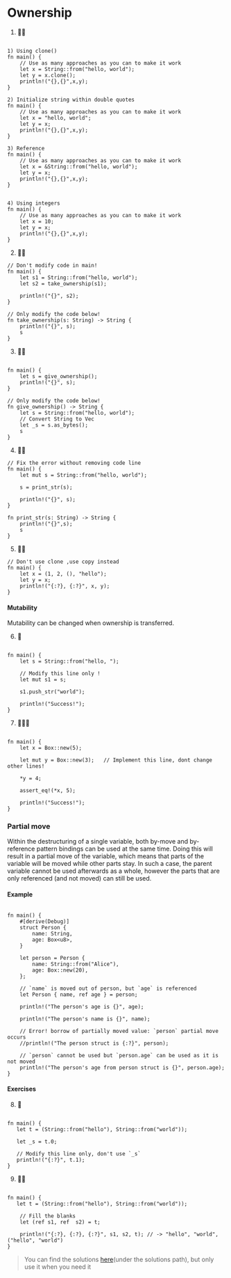 # Ownership

1. 🌟🌟 
```rust,editable

1) Using clone()
fn main() {
    // Use as many approaches as you can to make it work
    let x = String::from("hello, world");
    let y = x.clone();
    println!("{},{}",x,y);
}

2) Initialize string within double quotes
fn main() {
    // Use as many approaches as you can to make it work
    let x = "hello, world";
    let y = x;
    println!("{},{}",x,y);
}

3) Reference
fn main() {
    // Use as many approaches as you can to make it work
    let x = &String::from("hello, world");
    let y = x;
    println!("{},{}",x,y);
}


4) Using integers
fn main() {
    // Use as many approaches as you can to make it work
    let x = 10;
    let y = x;
    println!("{},{}",x,y);
}
```

2. 🌟🌟
```rust,editable
// Don't modify code in main!
fn main() {
    let s1 = String::from("hello, world");
    let s2 = take_ownership(s1);

    println!("{}", s2);
}

// Only modify the code below!
fn take_ownership(s: String) -> String {
    println!("{}", s);
    s
}
```


3. 🌟🌟
```rust,editable

fn main() {
    let s = give_ownership();
    println!("{}", s);
}

// Only modify the code below!
fn give_ownership() -> String {
    let s = String::from("hello, world");
    // Convert String to Vec
    let _s = s.as_bytes();
    s
}
```

4. 🌟🌟
```rust,editable
// Fix the error without removing code line
fn main() {
    let mut s = String::from("hello, world");

    s = print_str(s);

    println!("{}", s);
}

fn print_str(s: String) -> String {
    println!("{}",s);
    s
}
```

5. 🌟🌟 
```rust, editable
// Don't use clone ,use copy instead
fn main() {
    let x = (1, 2, (), "hello");
    let y = x;
    println!("{:?}, {:?}", x, y);
}
```

#### Mutability
Mutability can be changed when ownership is transferred.

6. 🌟
```rust,editable

fn main() {
    let s = String::from("hello, ");
    
    // Modify this line only !
    let mut s1 = s;

    s1.push_str("world");

    println!("Success!");
}
```

7. 🌟🌟🌟
```rust,editable

fn main() {
    let x = Box::new(5);
    
    let mut y = Box::new(3);   // Implement this line, dont change other lines!
    
    *y = 4;
    
    assert_eq!(*x, 5);

    println!("Success!");
}
```

### Partial move
Within the destructuring of a single variable, both by-move and by-reference pattern bindings can be used at the same time. Doing this will result in a partial move of the variable, which means that parts of the variable will be moved while other parts stay. In such a case, the parent variable cannot be used afterwards as a whole, however the parts that are only referenced (and not moved) can still be used.

#### Example
```rust,editable

fn main() {
    #[derive(Debug)]
    struct Person {
        name: String,
        age: Box<u8>,
    }

    let person = Person {
        name: String::from("Alice"),
        age: Box::new(20),
    };

    // `name` is moved out of person, but `age` is referenced
    let Person { name, ref age } = person;

    println!("The person's age is {}", age);

    println!("The person's name is {}", name);

    // Error! borrow of partially moved value: `person` partial move occurs
    //println!("The person struct is {:?}", person);

    // `person` cannot be used but `person.age` can be used as it is not moved
    println!("The person's age from person struct is {}", person.age);
}
```

#### Exercises

8. 🌟
```rust,editable

fn main() {
   let t = (String::from("hello"), String::from("world"));

   let _s = t.0;

   // Modify this line only, don't use `_s`
   println!("{:?}", t.1);
}
```

9. 🌟🌟
```rust,editable

fn main() {
   let t = (String::from("hello"), String::from("world"));

    // Fill the blanks
    let (ref s1, ref  s2) = t;

    println!("{:?}, {:?}, {:?}", s1, s2, t); // -> "hello", "world", ("hello", "world")
}
```


> You can find the solutions [here](https://github.com/sunface/rust-by-practice)(under the solutions path), but only use it when you need it
